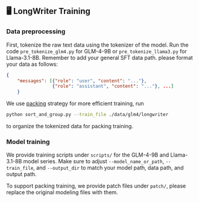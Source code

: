 ## 🖥️ LongWriter Training

### Data preprocessing

First, tokenize the raw text data using the tokenizer of the model. Run the code `pre_tokenize_glm4.py` for GLM-4-9B or `pre_tokenize_llama3.py` for Llama-3.1-8B. Remember to add your general SFT data path. please format your data as follows: 
```json
{
    "messages": [{"role": "user", "content": "..."}, 
                 {"role": "assistant", "content": "..."}, ...]
    }
```

We use [packing](https://arxiv.org/abs/2401.18058) strategy for more efficient training, run
```bash
python sort_and_group.py --train_file ./data/glm4/longwriter
```
to organize the tokenized data for packing training.

### Model training

We provide training scripts under `scripts/` for the GLM-4-9B and Llama-3.1-8B model series. Make sure to adjust `--model_name_or_path`, `--train_file`, and `--output_dir` to match your model path, data path, and output path.

To support packing training, we provide patch files under `patch/`, please replace the original modeling files with them.
